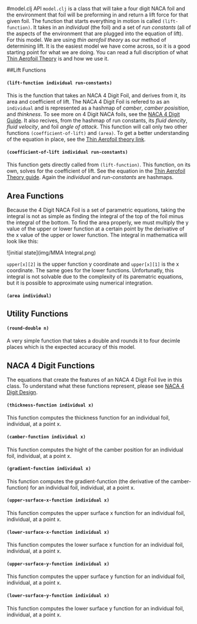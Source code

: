 #model.clj API 
`model.clj` is a class that will take a four digit NACA foil and the environment that foil will be preforming in and return
a lift force for that given foil. The function that starts everything in motion is called `(lift-function)`. It takes in an 
*individual* (the foil) and a set of *run constants* (all of the aspects of the environment that are plugged into the equation of lift). For this model. We are using *thin aerofoil theory* as our method of determining lift. It is the easiest model we have come across, so it is a good starting point for what we are doing. You can read a full discription of what [Thin Aerofoil Theory](https://github.com/morrislenny/hydrofoil/blob/master/docs/Thin%20Aerofoil%20Theory.md) is and how we use it.  

##Lift Functions  
#### `(lift-function individual run-constants)`  
This is the function that takes an NACA 4 Digit Foil, and derives from it, its area and coefficient of lift. The NACA 4 Digit Foil is refered to as an `individual` and is represented as a hashmap of *camber*, *camber posisition*, and *thinkness*. 
To see more on 4 Digit NACA foils, see the [NACA 4 Digit Guide](https://github.com/morrislenny/hydrofoil/blob/master/docs/NACA-4%20Digit%20Design.md).
It also recives, from the hashmap of run constants, its *fluid dencity*, *fluid velocity*, and foil *angle of attack*.
This function will call only two other functions `(coefficient-of-lift)` and `(area)`.
To get a better understanding of the equation in place, see the 
[Thin Aerofoil theory link](https://github.com/morrislenny/hydrofoil/blob/master/docs/Thin%20Aerofoil%20Theory.md). 
#### `(coefficient-of-lift individual run-constants)`
This function gets directly called from `(lift-function)`. This function, on its own, solves for the coefficient of lift. 
See the equation in the 
[Thin Aerofoil Theory guide](https://github.com/morrislenny/hydrofoil/blob/master/docs/Thin%20Aerofoil%20Theory.md). Again the *individual* and *run-constants* are hashmaps. 

## Area Functions 
Because the 4 Digit NACA Foil is a set of parametric equations, taking the integral is not as simple as finding the integral of the top of the foil minus the integral of the bottom. To find the area properly, we must multiply the y value of the upper or lower function at a certain point by the derivative of the x value of the upper or lower function. The integral in mathematica will look like this:  

![initial state](img/MMA Integral.png)

`upper[x][2]` is the upper function y coordinate and `upper[x][1]` is the x coordinate. The same goes for the lower functions. 
Unfortunatly, this integral is not solvable due to the complexity of its parematric equations, but it is possible to approximate using numerical integration. 

#### `(area individual)`

## Utility Functions
#### `(round-double n)`  
A very simple function that takes a double and rounds it to four decimle places which is the expected accuracy of this model.

## NACA 4 Digit Functions 
The equations that create the features of an NACA 4 Digit Foil live in this class. To understand what these functions represent, please see 
[NACA 4 Digit Design](https://github.com/morrislenny/hydrofoil/blob/master/docs/NACA-4%20Digit%20Design.md). 
#### `(thickness-function individual x)`  
This function computes the thickness function for an individual foil, individual, at a point x.   
#### `(camber-function individual x)`   
This function computes the hight of the camber position for an individual foil, individual, at a point x.  
#### `(gradient-function individual x)` 
This function computes the gradient-function (the derivative of the camber-function) for an individual foil, individual, at a point x.  
#### `(upper-surface-x-function individual x)`  
This function computes the upper surface x function for an individual foil, individual, at a point x.   
#### `(lower-surface-x-function individual x)`  
This function computes the lower surface x function for an individual foil, individual, at a point x. 
#### `(upper-surface-y-function individual x)`
This function computes the upper surface y function for an individual foil, individual, at a point x. 
#### `(lower-surface-y-function individual x)`  
This function computes the lower surface y function for an individual foil, individual, at a point x. 



